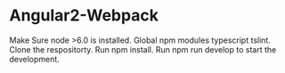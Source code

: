 # Angular2-Webpack
Make Sure node >6.0 is installed.
Global npm modules  typescript  tslint.
Clone the respositorty.
Run npm install.
Run npm run develop to start the development.